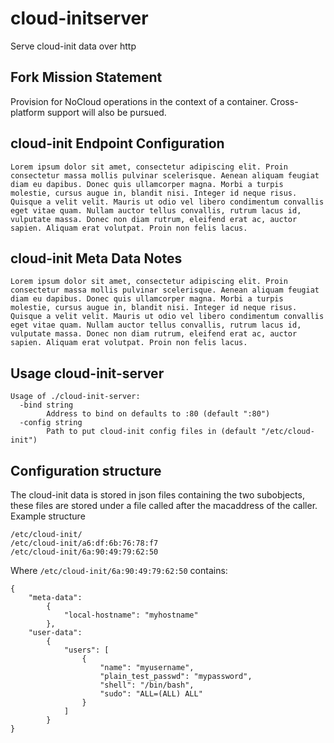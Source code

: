 # cloud-initserver
Serve cloud-init data over http

## Fork Mission Statement
Provision for NoCloud operations in the context of a container. Cross-platform support will also be pursued.

## cloud-init Endpoint Configuration

    Lorem ipsum dolor sit amet, consectetur adipiscing elit. Proin consectetur massa mollis pulvinar scelerisque. Aenean aliquam feugiat diam eu dapibus. Donec quis ullamcorper magna. Morbi a turpis molestie, cursus augue in, blandit nisi. Integer id neque risus. Quisque a velit velit. Mauris ut odio vel libero condimentum convallis eget vitae quam. Nullam auctor tellus convallis, rutrum lacus id, vulputate massa. Donec non diam rutrum, eleifend erat ac, auctor sapien. Aliquam erat volutpat. Proin non felis lacus.

## cloud-init Meta Data Notes

    Lorem ipsum dolor sit amet, consectetur adipiscing elit. Proin consectetur massa mollis pulvinar scelerisque. Aenean aliquam feugiat diam eu dapibus. Donec quis ullamcorper magna. Morbi a turpis molestie, cursus augue in, blandit nisi. Integer id neque risus. Quisque a velit velit. Mauris ut odio vel libero condimentum convallis eget vitae quam. Nullam auctor tellus convallis, rutrum lacus id, vulputate massa. Donec non diam rutrum, eleifend erat ac, auctor sapien. Aliquam erat volutpat. Proin non felis lacus.

## Usage cloud-init-server

```shell
Usage of ./cloud-init-server:
  -bind string
        Address to bind on defaults to :80 (default ":80")
  -config string
        Path to put cloud-init config files in (default "/etc/cloud-init")
```

## Configuration structure

The cloud-init data is stored in json files containing the two subobjects, these files are stored under a file called after the macaddress of the caller.
Example structure

```
/etc/cloud-init/
/etc/cloud-init/a6:df:6b:76:78:f7
/etc/cloud-init/6a:90:49:79:62:50
```

Where `/etc/cloud-init/6a:90:49:79:62:50` contains:

```
{
    "meta-data":
        {
            "local-hostname": "myhostname"
        },
    "user-data":
        {
            "users": [
                {
                    "name": "myusername",
                    "plain_test_passwd": "mypassword",
                    "shell": "/bin/bash",
                    "sudo": "ALL=(ALL) ALL"
                }
            ]
        }
}
